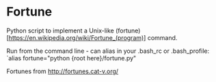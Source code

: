 Fortune
=======

Python script to implement a Unix-like (fortune)[https://en.wikipedia.org/wiki/Fortune_(program)] command.

Run from the command line - can alias in your .bash_rc or .bash_profile: `alias fortune="python {root here}/fortune.py"

Fortunes from http://fortunes.cat-v.org/
